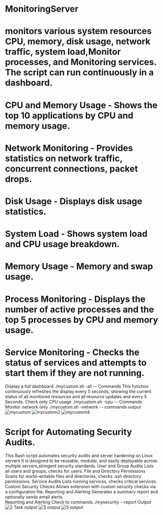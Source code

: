 # MonitoringServer
# monitors various system resources CPU, memory, disk usage, network traffic, system load,Monitor processes, and Monitoring services. The script can run continuously in a dashboard.
# CPU and Memory Usage - Shows the top 10 applications by CPU and memory usage.
# Network Monitoring -  Provides statistics on network traffic, concurrent connections, packet drops.
# Disk Usage  -   Displays disk usage statistics.
# System Load -  Shows system load and CPU usage breakdown.
# Memory Usage -  Memory and swap usage.
# Process Monitoring  - Displays the number of active processes and the top 5 processes by CPU and memory usage.
# Service Monitoring  - Checks the status of services and attempts to start them if they are not running. 
Display a full dashboard  ./mycustom.sh -all  -- Commands   This function continuously refreshes the display every 5 seconds, showing the current status of all monitored resources and all resource updates and every 5 Seconds.
Check only CPU usage   ./mycustom.sh -cpu  -- Commands
Monitor network only   ./mycustom.sh -network -- commands
output
![mycustom](https://github.com/user-attachments/assets/83e020c7-b372-4238-8a2a-6f19f31ff7c1)
![mycustom2](https://github.com/user-attachments/assets/de8709bd-0135-4c8f-bb0a-e814e93dc736)
![mycustom4](https://github.com/user-attachments/assets/23402fd7-9cf3-4d5c-b518-0ff3b4910a75)
# Script for Automating Security Audits.
This Bash script automates security audits and server hardening on Linux servers  It is designed to be reusable, modular, and easily deployable across multiple servers,stringent security standards.
User and Group Audits  Lists all users and groups, checks for users.
File and Directory Permissions  Scans for world-writable files and directories, checks .ssh directory permissions.
Service Audits Lists running services, checks critical services.
Custom Security Checks  Allows extension with custom security checks via a configuration file.
Reporting and Alerting  Generates a summary report and optionally sends email alerts.  
Reporting and Alerting Check  to commands ./mysecurity --report
Output
![2 Task output](https://github.com/user-attachments/assets/a54d1452-0062-4ae2-8e8d-346e1a5ba255)
![3 output](https://github.com/user-attachments/assets/2719a607-c771-4125-93ee-f0f3133eeff8)
![5 output](https://github.com/user-attachments/assets/b931a0c7-06a9-4fd1-a9d0-6e49fc8fe1b5)
